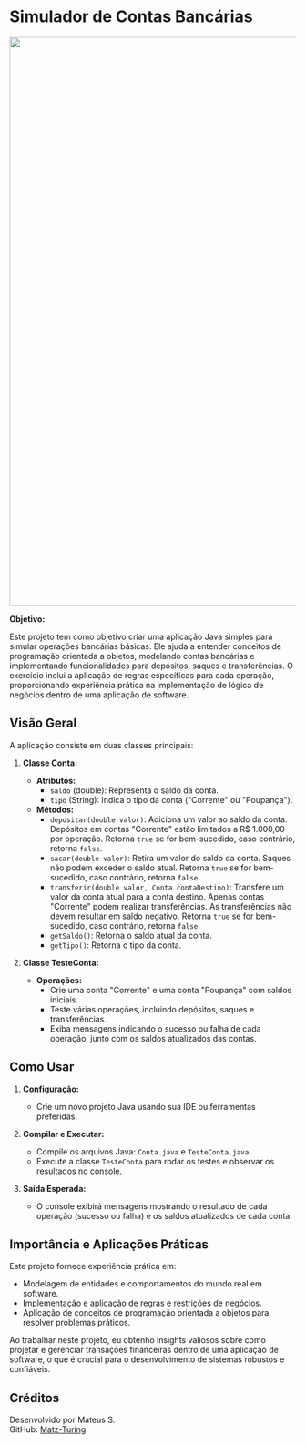 # Simulador de Contas Bancárias

<img src="https://user-images.githubusercontent.com/74038190/212284115-f47cd8ff-2ffb-4b04-b5bf-4d1c14c0247f.gif" width="1000">

**Objetivo:**

Este projeto tem como objetivo criar uma aplicação Java simples para simular operações bancárias básicas. Ele ajuda a entender conceitos de programação orientada a objetos, modelando contas bancárias e implementando funcionalidades para depósitos, saques e transferências. O exercício inclui a aplicação de regras específicas para cada operação, proporcionando experiência prática na implementação de lógica de negócios dentro de uma aplicação de software.

## Visão Geral

A aplicação consiste em duas classes principais:

1. **Classe Conta:**
   - **Atributos:**
     - `saldo` (double): Representa o saldo da conta.
     - `tipo` (String): Indica o tipo da conta ("Corrente" ou "Poupança").
   - **Métodos:**
     - `depositar(double valor)`: Adiciona um valor ao saldo da conta. Depósitos em contas "Corrente" estão limitados a R$ 1.000,00 por operação. Retorna `true` se for bem-sucedido, caso contrário, retorna `false`.
     - `sacar(double valor)`: Retira um valor do saldo da conta. Saques não podem exceder o saldo atual. Retorna `true` se for bem-sucedido, caso contrário, retorna `false`.
     - `transferir(double valor, Conta contaDestino)`: Transfere um valor da conta atual para a conta destino. Apenas contas "Corrente" podem realizar transferências. As transferências não devem resultar em saldo negativo. Retorna `true` se for bem-sucedido, caso contrário, retorna `false`.
     - `getSaldo()`: Retorna o saldo atual da conta.
     - `getTipo()`: Retorna o tipo da conta.

2. **Classe TesteConta:**
   - **Operações:**
     - Crie uma conta "Corrente" e uma conta "Poupança" com saldos iniciais.
     - Teste várias operações, incluindo depósitos, saques e transferências.
     - Exiba mensagens indicando o sucesso ou falha de cada operação, junto com os saldos atualizados das contas.

## Como Usar

1. **Configuração:**
   - Crie um novo projeto Java usando sua IDE ou ferramentas preferidas.

2. **Compilar e Executar:**
   - Compile os arquivos Java: `Conta.java` e `TesteConta.java`.
   - Execute a classe `TesteConta` para rodar os testes e observar os resultados no console.

3. **Saída Esperada:**
   - O console exibirá mensagens mostrando o resultado de cada operação (sucesso ou falha) e os saldos atualizados de cada conta.

## Importância e Aplicações Práticas

Este projeto fornece experiência prática em:
- Modelagem de entidades e comportamentos do mundo real em software.
- Implementação e aplicação de regras e restrições de negócios.
- Aplicação de conceitos de programação orientada a objetos para resolver problemas práticos.

Ao trabalhar neste projeto, eu obtenho insights valiosos sobre como projetar e gerenciar transações financeiras dentro de uma aplicação de software, o que é crucial para o desenvolvimento de sistemas robustos e confiáveis.

## Créditos

Desenvolvido por Mateus S.  
GitHub: [Matz-Turing](https://github.com/Matz-Turing)
